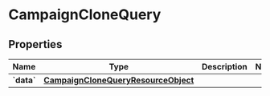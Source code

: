 
# CampaignCloneQuery

## Properties
| Name | Type | Description | Notes |
| ------------ | ------------- | ------------- | ------------- |
| **&#x60;data&#x60;** | [**CampaignCloneQueryResourceObject**](CampaignCloneQueryResourceObject.md) |  |  |



